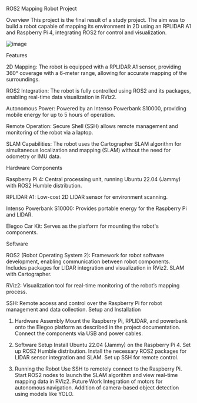 ROS2 Mapping Robot Project

Overview
This project is the final result of a study project. The aim was to build a robot capable of mapping its environment in 2D using an RPLIDAR A1 and Raspberry Pi 4, integrating ROS2 for control and visualization.

![image](https://github.com/user-attachments/assets/f0f970b5-1803-4d3d-a4fb-0eb2b8660309)


Features

2D Mapping: The robot is equipped with a RPLIDAR A1 sensor, providing 360° coverage with a 6-meter range, allowing for accurate mapping of the surroundings.

ROS2 Integration: The robot is fully controlled using ROS2 and its packages, enabling real-time data visualization in RViz2.

Autonomous Power: Powered by an Intenso Powerbank S10000, providing mobile energy for up to 5 hours of operation.

Remote Operation: Secure Shell (SSH) allows remote management and monitoring of the robot via a laptop.

SLAM Capabilities: The robot uses the Cartographer SLAM algorithm for simultaneous localization and mapping (SLAM) without the need for odometry or IMU data.

Hardware Components

Raspberry Pi 4: Central processing unit, running Ubuntu 22.04 (Jammy) with ROS2 Humble distribution.

RPLIDAR A1: Low-cost 2D LIDAR sensor for environment scanning.

Intenso Powerbank S10000: Provides portable energy for the Raspberry Pi and LIDAR.

Elegoo Car Kit: Serves as the platform for mounting the robot's components.

Software

ROS2 (Robot Operating System 2): Framework for robot software development, enabling communication between robot components.
Includes packages for LIDAR integration and visualization in RViz2.
SLAM with Cartographer.

RViz2: Visualization tool for real-time monitoring of the robot’s mapping process.

SSH: Remote access and control over the Raspberry Pi for robot management and data collection.
Setup and Installation

1. Hardware Assembly
Mount the Raspberry Pi, RPLIDAR, and powerbank onto the Elegoo platform as described in the project documentation.
Connect the components via USB and power cables.

3. Software Setup
Install Ubuntu 22.04 (Jammy) on the Raspberry Pi 4.
Set up ROS2 Humble distribution.
Install the necessary ROS2 packages for LIDAR sensor integration and SLAM.
Set up SSH for remote control.

4. Running the Robot
Use SSH to remotely connect to the Raspberry Pi.
Start ROS2 nodes to launch the SLAM algorithm and view real-time mapping data in RViz2.
Future Work
Integration of motors for autonomous navigation.
Addition of camera-based object detection using models like YOLO.


